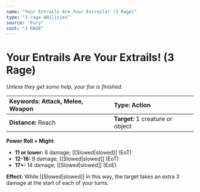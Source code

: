 ```yaml
---
name: "Your Entrails Are Your Extrails! (3 Rage)"
type: "3-rage Abilities"
source: "Fury"
cost: "3 RAGE"
---
```


# Your Entrails Are Your Extrails! (3 Rage)

*Unless they get some help, your foe is finished.*

| **Keywords:** Attack, Melee, Weapon | **Type:** Action |
| :-- | :-- |
| **Distance:** Reach | **Target:** 1 creature or object |

**Power Roll + Might**

- **11 or lower:** 6 damage; [[Slowed|slowed]] (EoT)
- **12-16:** 9 damage; [[Slowed|slowed]] (EoT)
- **17+:** 14 damage; [[Slowed|slowed]] (EoE)

**Effect:** While [[Slowed|slowed]] in this way, the target takes an extra 3 damage at the start of each of your turns.
